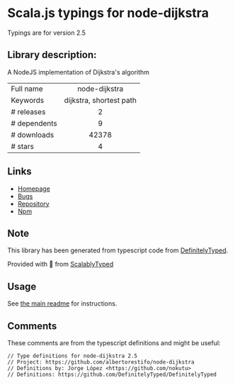 
# Scala.js typings for node-dijkstra

Typings are for version 2.5

## Library description:
A NodeJS implementation of Dijkstra's algorithm

|                    |                 |
| ------------------ | :-------------: |
| Full name          | node-dijkstra |
| Keywords           | dijkstra, shortest path |
| # releases         | 2 |
| # dependents       | 9 |
| # downloads        | 42378 |
| # stars            | 4 |

## Links
- [Homepage](https://github.com/albertorestifo/node-dijkstra#readme)
- [Bugs](https://github.com/albertorestifo/node-dijkstra/issues)
- [Repository](https://github.com/albertorestifo/node-dijkstra)
- [Npm](https://www.npmjs.com/package/node-dijkstra)
    


## Note
This library has been generated from typescript code from [DefinitelyTyped](https://definitelytyped.org).

Provided with :purple_heart: from [ScalablyTyped](https://github.com/oyvindberg/ScalablyTyped)

## Usage
See [the main readme](../../readme.md) for instructions.

## Comments

These comments are from the typescript definitions and might be useful:
```
// Type definitions for node-dijkstra 2.5
// Project: https://github.com/albertorestifo/node-dijkstra
// Definitions by: Jorge López <https://github.com/nokutu>
// Definitions: https://github.com/DefinitelyTyped/DefinitelyTyped

```

